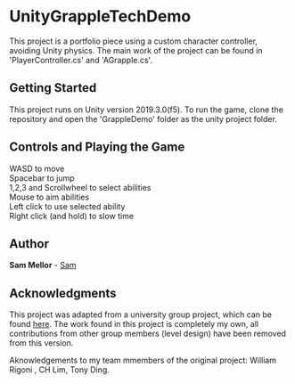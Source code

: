 # UnityGrappleTechDemo

This project is a portfolio piece using a custom character controller, avoiding Unity physics.
The main work of the project can be found in 'PlayerController.cs' and 'AGrapple.cs'.

## Getting Started

This project runs on Unity version 2019.3.0(f5).
To run the game, clone the repository and open the 'GrappleDemo' folder as the unity project folder.

## Controls and Playing the Game
WASD to move  
Spacebar to jump  
1,2,3 and Scrollwheel to select abilities  
Mouse to aim abilities  
Left click to use selected ability  
Right click (and hold) to slow time

## Author
**Sam Mellor** - [Sam](https://github.com/smel0001)

## Acknowledgments

This project was adapted from a university group project, which can be found [here](https://github.com/smel0001/FIT3145_FinalPrototype).
The work found in this project is completely my own, all contributions from other group members (level design) have been removed from this version.

Aknowledgements to my team mmembers of the original project: William Rigoni , CH Lim, Tony Ding.
